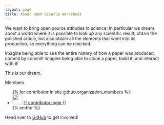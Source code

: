```yaml
---
layout: page
title: About Open Science Workshops
---
```


We want to bring open source attitudes to science! In particular we dream
about a world where it is possible to look up any scientific result, obtain
the polished article, but also obtain all the elements that went into its
production, so everything can be checked. 

Imagine being able to see the entire history of how a paper was produced,
commit by commit! Imagine being able to clone a paper, build it, and
interact with it!

This is our dream.

Members
<ul>
{% for contributor in site.github.organization_members %}
  <li>
    <img src="{{ contributor.avatar_url }}" width="32" height="32" /> <a
    href="{{ contributor.html_url }}">{{ contributor.login }}</a>
  </li>
{% endfor %}
</ul>

Head over to [GitHub](https://github.com/OpenScienceWorkshops) to get
involved!
